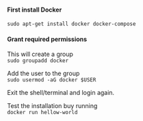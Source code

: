 #### First install Docker

`sudo apt-get install docker docker-compose`

#### Grant required permissions

This will create a group   
`sudo groupadd docker`

Add the user to the group  
`sudo usermod -aG docker $USER`

Exit the shell/terminal and login again.

Test the installation buy running   
`docker run hellow-world`

 
